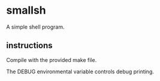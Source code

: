 # smallsh
A simple shell program.

## instructions
Compile with the provided make file.

The DEBUG environmental variable controls debug printing.